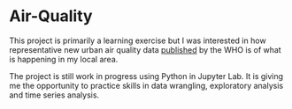 # Air-Quality
This project is primarily a learning exercise but I was interested in how representative new urban air quality data [published](http://www.who.int/airpollution/data/cities/en/) by the WHO is of what is happening in my local area.

The project is still work in progress using Python in Jupyter Lab. It is giving me the opportunity to practice skills in data wrangling, exploratory analysis and time series analysis.
